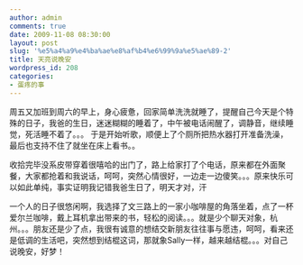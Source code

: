 ```yaml
---
author: admin
comments: true
date: 2009-11-08 08:30:00
layout: post
slug: '%e5%a4%a9%e4%ba%ae%e8%af%b4%e6%99%9a%e5%ae%89-2'
title: 天亮说晚安
wordpress_id: 208
categories:
- 蛋疼的事
---
```


周五又加班到周六的早上，身心疲惫，回家简单洗洗就睡了，提醒自己今天是个特殊的日子，我爸的生日，迷迷糊糊的睡着了，中午被电话闹醒了，调静音，继续睡觉，死活睡不着了。。。
于是开始听歌，顺便上了个厕所把热水器打开准备洗澡，最后也支持不住了就坐在床上看书。。

收拾完毕没系皮带穿着很嘻哈的出门了，路上给家打了个电话，原来都在外面聚餐，大家都抢着和我说话，呵呵，突然心情很好，一边走一边傻笑。。。原来快乐可以如此单纯，事实证明我记错我爸生日了，明天才对，汗

一个人的日子很悠闲啊，我选择了文三路上的一家小咖啡屋的角落坐着，点了一杯爱尔兰咖啡，戴上耳机拿出带来的书，轻松的阅读。。。就是少个聊天对象，杭州。。。朋友还是少了点，我很有诚意的想结交新朋友往往事与愿违，呵呵，看来还是低调的生活吧，突然想到结棍这词，那就象Sally一样，越来越结棍。。。对自己说晚安，好梦！
